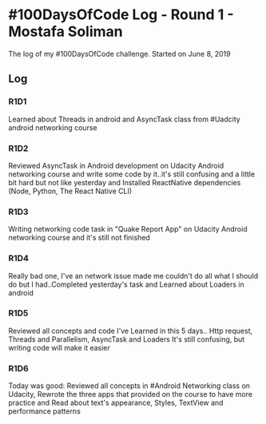 # #100DaysOfCode Log - Round 1 - Mostafa Soliman

The log of my #100DaysOfCode challenge. Started on June 8, 2019

## Log

### R1D1 
Learned about Threads in android and AsyncTask class from #Uadcity android networking course 

### R1D2
Reviewed AsyncTask in Android development on Udacity Android networking course and write some code by it..it's still confusing and a little bit hard but not like yesterday and Installed ReactNative dependencies (Node, Python, The React Native CLI)

### R1D3
Writing networking code task in "Quake Report App" on Udacity Android networking course and it's still not finished

### R1D4
Really bad one, I've an network issue made me couldn't do all what I should do but I had..Completed yesterday's task and Learned about Loaders in android

### R1D5
Reviewed all concepts and code I've Learned in this 5 days.. Http request, Threads and Parallelism, AsyncTask and Loaders It's still confusing, but writing code will make it easier

### R1D6
Today was good: Reviewed all concepts in #Android Networking class on Udacity, Rewrote the three apps that provided on the course to have more practice and Read about text's appearance, Styles, TextView and performance patterns
